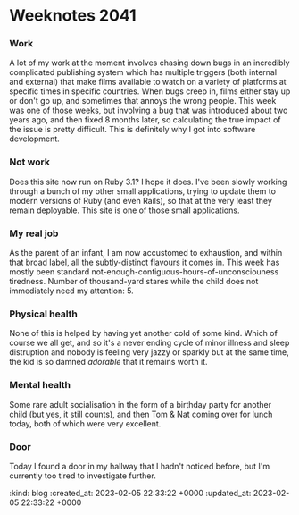 Weeknotes 2041
==============

### Work
A lot of my work at the moment involves chasing down bugs in an incredibly complicated publishing system which has multiple triggers (both internal and external) that make films available to watch on a variety of platforms at specific times in specific countries. When bugs creep in, films either stay up or don't go up, and sometimes that annoys the wrong people. This week was one of those weeks, but involving a bug that was introduced about two years ago, and then fixed 8 months later, so calculating the true impact of the issue is pretty difficult. This is definitely why I got into software development.

### Not work
Does this site now run on Ruby 3.1? I hope it does. I've been slowly working through a bunch of my other small applications, trying to update them to modern versions of Ruby (and even Rails), so that at the very least they remain deployable. This site is one of those small applications.

### My real job
As the parent of an infant, I am now accustomed to exhaustion, and within that broad label, all the subtly-distinct flavours it comes in. This week has mostly been standard not-enough-contiguous-hours-of-unconsciouness tiredness. Number of thousand-yard stares while the child does not immediately need my attention: 5.

### Physical health
None of this is helped by having yet another cold of some kind. Which of course we all get, and so it's a never ending cycle of minor illness and sleep distruption and nobody is feeling very jazzy or sparkly but at the same time, the kid is so damned _adorable_ that it remains worth it.

### Mental health
Some rare adult socialisation in the form of a birthday party for another child (but yes, it still counts), and then Tom & Nat coming over for lunch today, both of which were very excellent.

### Door
Today I found a door in my hallway that I hadn't noticed before, but I'm currently too tired to investigate further.

:kind: blog
:created_at: 2023-02-05 22:33:22 +0000
:updated_at: 2023-02-05 22:33:22 +0000

